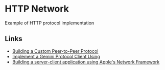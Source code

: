 # HTTP Network

Example of HTTP protocol implementation

## Links

- [Building a Custom Peer-to-Peer Protocol](https://developer.apple.com/documentation/network/building_a_custom_peer-to-peer_protocol)
- [Implement a Gemini Protocol Client Using](https://shadowfacts.net/2020/gemini-network-framework/)
- [Building a server-client application using Apple's Network Framework](https://rderik.com/blog/building-a-server-client-aplication-using-apple-s-network-framework/)
